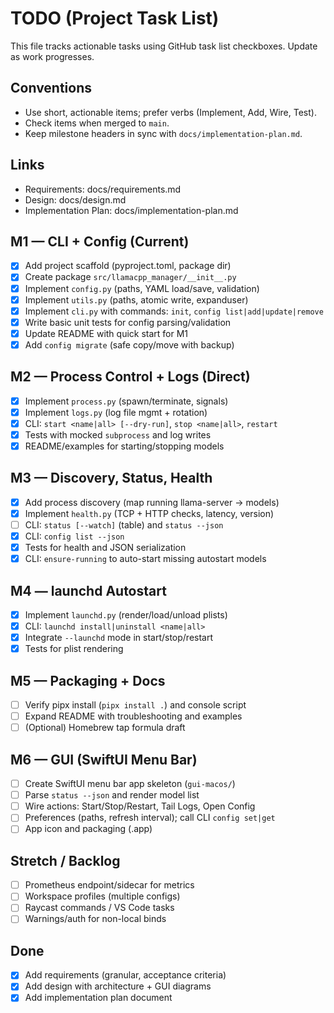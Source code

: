 # TODO (Project Task List)

This file tracks actionable tasks using GitHub task list checkboxes. Update as work progresses.

## Conventions
- Use short, actionable items; prefer verbs (Implement, Add, Wire, Test).
- Check items when merged to `main`.
- Keep milestone headers in sync with `docs/implementation-plan.md`.

## Links
- Requirements: docs/requirements.md
- Design: docs/design.md
- Implementation Plan: docs/implementation-plan.md

## M1 — CLI + Config (Current)
- [x] Add project scaffold (pyproject.toml, package dir)
- [x] Create package `src/llamacpp_manager/__init__.py`
- [x] Implement `config.py` (paths, YAML load/save, validation)
- [x] Implement `utils.py` (paths, atomic write, expanduser)
- [x] Implement `cli.py` with commands: `init`, `config list|add|update|remove`
- [x] Write basic unit tests for config parsing/validation
- [x] Update README with quick start for M1
- [x] Add `config migrate` (safe copy/move with backup)

## M2 — Process Control + Logs (Direct)
- [x] Implement `process.py` (spawn/terminate, signals)
- [x] Implement `logs.py` (log file mgmt + rotation)
- [x] CLI: `start <name|all> [--dry-run]`, `stop <name|all>`, `restart`
- [x] Tests with mocked `subprocess` and log writes
- [x] README/examples for starting/stopping models

## M3 — Discovery, Status, Health
- [x] Add process discovery (map running llama-server → models)
- [x] Implement `health.py` (TCP + HTTP checks, latency, version)
- [ ] CLI: `status [--watch]` (table) and `status --json`
- [x] CLI: `config list --json`
- [x] Tests for health and JSON serialization
 - [x] CLI: `ensure-running` to auto-start missing autostart models

## M4 — launchd Autostart
- [x] Implement `launchd.py` (render/load/unload plists)
- [x] CLI: `launchd install|uninstall <name|all>`
- [x] Integrate `--launchd` mode in start/stop/restart
- [x] Tests for plist rendering

## M5 — Packaging + Docs
- [ ] Verify pipx install (`pipx install .`) and console script
- [ ] Expand README with troubleshooting and examples
- [ ] (Optional) Homebrew tap formula draft

## M6 — GUI (SwiftUI Menu Bar)
- [ ] Create SwiftUI menu bar app skeleton (`gui-macos/`)
- [ ] Parse `status --json` and render model list
- [ ] Wire actions: Start/Stop/Restart, Tail Logs, Open Config
- [ ] Preferences (paths, refresh interval); call CLI `config set|get`
- [ ] App icon and packaging (.app)

## Stretch / Backlog
- [ ] Prometheus endpoint/sidecar for metrics
- [ ] Workspace profiles (multiple configs)
- [ ] Raycast commands / VS Code tasks
- [ ] Warnings/auth for non-local binds

## Done
- [x] Add requirements (granular, acceptance criteria)
- [x] Add design with architecture + GUI diagrams
- [x] Add implementation plan document
